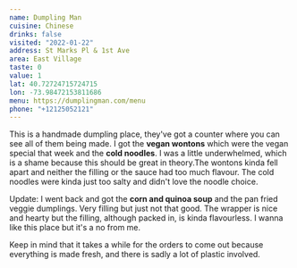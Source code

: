 ```yaml
---
name: Dumpling Man
cuisine: Chinese
drinks: false
visited: "2022-01-22"
address: St Marks Pl & 1st Ave
area: East Village
taste: 0
value: 1
lat: 40.72724715724715
lon: -73.98472153811686
menu: https://dumplingman.com/menu
phone: "+12125052121"
---
```


This is a handmade dumpling place, they've got a counter where you can see all of them being made. I got the **vegan wontons** which were the vegan special that week and the **cold noodles**. I was a little underwhelmed, which is a shame because this should be great in theory.The wontons kinda fell apart and neither the filling or the sauce had too much flavour. The cold noodles were kinda just too salty and didn't love the noodle choice.

Update: I went back and got the **corn and quinoa soup** and the pan fried veggie dumplings. Very filling but just not that good. The wrapper is nice and hearty but the filling, although packed in, is kinda flavourless. I wanna like this place but it's a no from me.

Keep in mind that it takes a while for the orders to come out because everything is made fresh, and there is sadly a lot of plastic involved.

